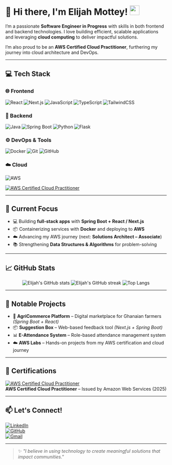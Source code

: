 # 👋 Hi there, I'm Elijah Mottey! <img src="https://media.giphy.com/media/hvRJCLFzcasrR4ia7z/giphy.gif" width="30px"/>

I’m a passionate **Software Engineer in Progress** with skills in both frontend and backend technologies. I love building efficient, scalable applications and leveraging **cloud computing** to deliver impactful solutions.  

I’m also proud to be an **AWS Certified Cloud Practitioner**, furthering my journey into cloud architecture and DevOps.  

---

## 💻 Tech Stack

### 🌐 Frontend
![React](https://img.shields.io/badge/-React-61DAFB?style=flat-square&logo=react&logoColor=black)
![Next.js](https://img.shields.io/badge/-Next.js-000000?style=flat-square&logo=next.js)
![JavaScript](https://img.shields.io/badge/-JavaScript-F7DF1E?style=flat-square&logo=javascript&logoColor=black)
![TypeScript](https://img.shields.io/badge/-TypeScript-3178C6?style=flat-square&logo=typescript&logoColor=white)
![TailwindCSS](https://img.shields.io/badge/-Tailwind_CSS-38B2AC?style=flat-square&logo=tailwind-css&logoColor=white)

### 🧠 Backend
![Java](https://img.shields.io/badge/-Java-007396?style=flat-square&logo=java)
![Spring Boot](https://img.shields.io/badge/-Spring_Boot-6DB33F?style=flat-square&logo=spring-boot&logoColor=white)
![Python](https://img.shields.io/badge/-Python-3776AB?style=flat-square&logo=python&logoColor=white)
![Flask](https://img.shields.io/badge/-Flask-000000?style=flat-square&logo=flask)

### ⚙️ DevOps & Tools
![Docker](https://img.shields.io/badge/-Docker-2496ED?style=flat-square&logo=docker&logoColor=white)
![Git](https://img.shields.io/badge/-Git-F05032?style=flat-square&logo=git&logoColor=white)
![GitHub](https://img.shields.io/badge/-GitHub-181717?style=flat-square&logo=github)

### ☁️ Cloud
![AWS](https://img.shields.io/badge/-AWS-232F3E?style=flat-square&logo=amazon-aws&logoColor=white)  

[![AWS Certified Cloud Practitioner](https://images.credly.com/size/110x110/images/6841e850-0448-4de4-83a4-cc1f3ddf7f93/image.png)](https://www.credly.com/badges/ea2dbf3c-c275-47b6-8970-22aae75a7762)  

---

## 🚀 Current Focus

- 💻 Building **full-stack apps** with **Spring Boot + React / Next.js**  
- 📦 Containerizing services with **Docker** and deploying to **AWS**  
- ☁️ Advancing my AWS journey (next: **Solutions Architect – Associate**)  
- 📚 Strengthening **Data Structures & Algorithms** for problem-solving  

---

## 📈 GitHub Stats

<p align="center">
  <img src="https://github-readme-stats.vercel.app/api?username=elijahmottey&show_icons=true&theme=radical" alt="Elijah's GitHub stats" />
  <img src="https://github-readme-streak-stats.herokuapp.com/?user=elijahmottey&theme=radical" alt="Elijah's GitHub streak" />
  <img src="https://github-readme-stats.vercel.app/api/top-langs/?username=elijahmottey&layout=compact&theme=radical" alt="Top Langs" />
</p>

---

## 🧠 Notable Projects

- 🛒 **AgriCommerce Platform** – Digital marketplace for Ghanaian farmers *(Spring Boot + React)*  
- 📦 **Suggestion Box** – Web-based feedback tool *(Next.js + Spring Boot)*  
- 📊 **E-Attendance System** – Role-based attendance management system  
- ☁️ **AWS Labs** – Hands-on projects from my AWS certification and cloud journey  

---

## 📜 Certifications

[![AWS Certified Cloud Practitioner](https://images.credly.com/size/110x110/images/6841e850-0448-4de4-83a4-cc1f3ddf7f93/image.png)](https://www.credly.com/badges/ea2dbf3c-c275-47b6-8970-22aae75a7762)  
**AWS Certified Cloud Practitioner** – Issued by Amazon Web Services (2025)  

---

## 📫 Let's Connect!

[![LinkedIn](https://img.shields.io/badge/-LinkedIn-0077B5?style=flat-square&logo=linkedin&logoColor=white)](https://linkedin.com/in/elijah-mottey)  
[![GitHub](https://img.shields.io/badge/-GitHub-181717?style=flat-square&logo=github&logoColor=white)](https://github.com/elijahmottey)  
[![Gmail](https://img.shields.io/badge/-elijahmottey5@gmail.com-D14836?style=flat-square&logo=gmail&logoColor=white)](mailto:elijahmottey5@gmail.com)  

---

> ✨ *"I believe in using technology to create meaningful solutions that impact communities."*  
